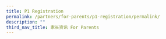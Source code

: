 ```yaml
---
title: P1 Registration
permalink: /partners/for-parents/p1-registration/permalink/
description: ""
third_nav_title: 家长资讯 For Parents
---
```

